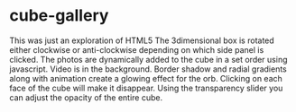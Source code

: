 # cube-gallery

This was just an exploration of HTML5 
The 3dimensional box is rotated either clockwise or anti-clockwise depending on which side panel is clicked.
The photos are dynamically added to the cube in a set order using javascript. 
Video is in the background.
Border shadow and radial gradients along with animation create a glowing effect for the orb.
Clicking on each face of the cube will make it disappear.
Using the transparency slider you can adjust the opacity of the entire cube.
